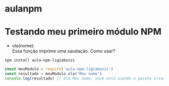 # aulanpm
# Testando meu primeiro módulo NPM
- ola(nome):  
  Essa função imprime uma saudação.
Como usar?
```shel
npm install aula-npm-ligiabozzi
```
```js
const meuModulo = require('aula-npm-ligiabozzi')
const resultado = meuModulo.ola('Meu nome')
console.log(resultado) // Olá Meu nome, você está usando o pacote criado por Lígia Bozzi

